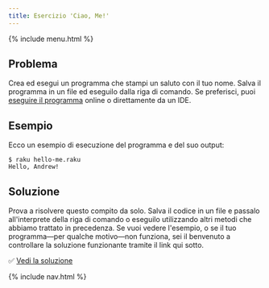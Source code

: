 ```yaml
---
title: Esercizio 'Ciao, Me!'
---
```


{% include menu.html %}

## Problema

Crea ed esegui un programma che stampi un saluto con il tuo nome. Salva il programma in un file ed eseguilo dalla riga di comando. Se preferisci, puoi [eseguire il programma](/it/essentials/running-programs) online o direttamente da un IDE.

## Esempio

Ecco un esempio di esecuzione del programma e del suo output:

```console
$ raku hello-me.raku
Hello, Andrew!
```

## Soluzione

Prova a risolvere questo compito da solo. Salva il codice in un file e passalo all'interprete della riga di comando o eseguilo utilizzando altri metodi che abbiamo trattato in precedenza. Se vuoi vedere l'esempio, o se il tuo programma—per qualche motivo—non funziona, sei il benvenuto a controllare la soluzione funzionante tramite il link qui sotto.

✅ [Vedi la soluzione](solution)

{% include nav.html %}